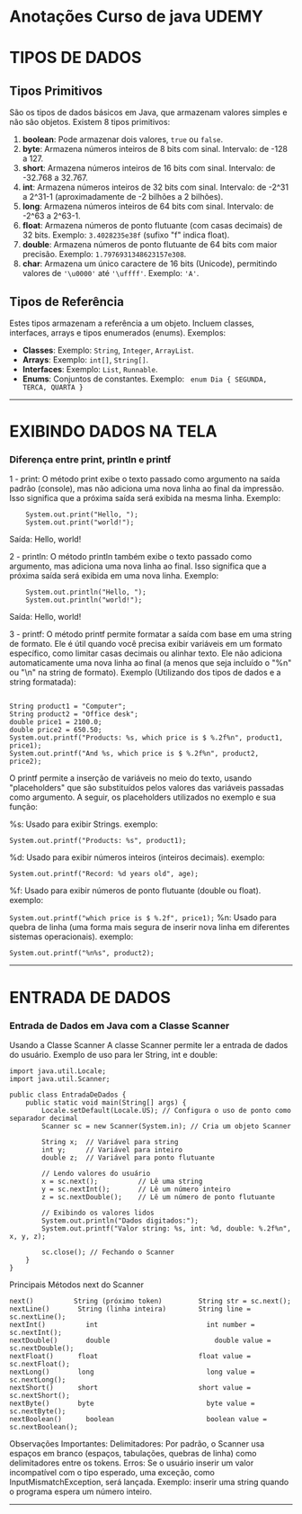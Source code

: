 # Anotações Curso de java UDEMY

# TIPOS DE DADOS
## Tipos Primitivos
São os tipos de dados básicos em Java, que armazenam valores simples e não são objetos. Existem 8 tipos primitivos:
1. **boolean**: Pode armazenar dois valores, `true` ou `false`.
2. **byte**: Armazena números inteiros de 8 bits com sinal. Intervalo: de -128 a 127.
3. **short**: Armazena números inteiros de 16 bits com sinal. Intervalo: de -32.768 a 32.767.
4. **int**: Armazena números inteiros de 32 bits com sinal. Intervalo: de -2^31 a 2^31-1 (aproximadamente de -2 bilhões a 2 bilhões).
5. **long**: Armazena números inteiros de 64 bits com sinal. Intervalo: de -2^63 a 2^63-1.
6. **float**: Armazena números de ponto flutuante (com casas decimais) de 32 bits. Exemplo: `3.4028235e38f` (sufixo "f" indica float).
7. **double**: Armazena números de ponto flutuante de 64 bits com maior precisão. Exemplo: `1.7976931348623157e308`.
8. **char**: Armazena um único caractere de 16 bits (Unicode), permitindo valores de `'\u0000'` até `'\uffff'`. Exemplo: `'A'`.

## Tipos de Referência
Estes tipos armazenam a referência a um objeto. Incluem classes, interfaces, arrays e tipos enumerados (enums). Exemplos:
- **Classes**: Exemplo: `String`, `Integer`, `ArrayList`.
- **Arrays**: Exemplo: `int[]`, `String[]`.
- **Interfaces**: Exemplo: `List`, `Runnable`.
- **Enums**: Conjuntos de constantes. Exemplo: 
   ``` enum Dia { SEGUNDA, TERCA, QUARTA }```
-------- --------- -------- --------- -------- ---------


# EXIBINDO DADOS NA TELA
### Diferença entre print, println e printf
1 - print: O método print exibe o texto passado como argumento na saída padrão (console), mas não adiciona uma nova linha ao final da impressão. Isso significa que a próxima saída será exibida na mesma linha.
Exemplo:
```
    System.out.print("Hello, ");
    System.out.print("world!");
```
Saída:
    Hello, world!

2 - println: O método println também exibe o texto passado como argumento, mas adiciona uma nova linha ao final. Isso significa que a próxima saída será exibida em uma nova linha.
Exemplo:
```
    System.out.println("Hello, ");
    System.out.println("world!");
``` 
Saída:
    Hello, 
    world!

3 - printf: O método printf permite formatar a saída com base em uma string de formato. Ele é útil quando você precisa exibir variáveis em um formato específico, como limitar casas decimais ou alinhar texto. Ele não adiciona automaticamente uma nova linha ao final (a menos que seja incluído o "%n" ou "\n" na string de formato).
Exemplo (Utilizando dos tipos de dados e a string formatada):
```

String product1 = "Computer";
String product2 = "Office desk";
double price1 = 2100.0;
double price2 = 650.50;
System.out.printf("Products: %s, which price is $ %.2f%n", product1, price1);
System.out.printf("And %s, which price is $ %.2f%n", product2, price2);

```
O printf permite a inserção de variáveis no meio do texto, usando "placeholders" que são substituídos pelos valores das variáveis passadas como argumento. A seguir, os placeholders utilizados no exemplo e sua função:

%s: Usado para exibir Strings. exemplo: 

```System.out.printf("Products: %s", product1);```

%d: Usado para exibir números inteiros (inteiros decimais). exemplo: 

```System.out.printf("Record: %d years old", age);```

%f: Usado para exibir números de ponto flutuante (double ou float). exemplo: 

```System.out.printf("which price is $ %.2f", price1);```
%n: Usado para quebra de linha (uma forma mais segura de inserir nova linha em diferentes sistemas operacionais). exemplo: 

```System.out.printf("%n%s", product2);```
-------- --------- -------- --------- -------- ---------


# ENTRADA DE DADOS
### Entrada de Dados em Java com a Classe Scanner
Usando a Classe Scanner
A classe Scanner permite ler a entrada de dados do usuário. Exemplo de uso para ler String, int e double:

```
import java.util.Locale;
import java.util.Scanner;

public class EntradaDeDados {
    public static void main(String[] args) {
        Locale.setDefault(Locale.US); // Configura o uso de ponto como separador decimal
        Scanner sc = new Scanner(System.in); // Cria um objeto Scanner

        String x;  // Variável para string
        int y;     // Variável para inteiro
        double z;  // Variável para ponto flutuante

        // Lendo valores do usuário
        x = sc.next();          // Lê uma string
        y = sc.nextInt();       // Lê um número inteiro
        z = sc.nextDouble();    // Lê um número de ponto flutuante

        // Exibindo os valores lidos
        System.out.println("Dados digitados:");
        System.out.printf("Valor string: %s, int: %d, double: %.2f%n", x, y, z);

        sc.close(); // Fechando o Scanner
    }
}
```

Principais Métodos next do Scanner
```
next()	        String (próximo token)	       String str = sc.next();
nextLine()	     String (linha inteira)	       String line = sc.nextLine();
nextInt()	       int	                         int number = sc.nextInt();
nextDouble()	   double	                       double value = sc.nextDouble();
nextFloat()	     float	                       float value = sc.nextFloat();
nextLong()	     long	                         long value = sc.nextLong();
nextShort()	     short	                       short value = sc.nextShort();
nextByte()	     byte	                         byte value = sc.nextByte();
nextBoolean()	   boolean	                     boolean value = sc.nextBoolean();
```
Observações Importantes:
Delimitadores: Por padrão, o Scanner usa espaços em branco (espaços, tabulações, quebras de linha) como delimitadores entre os tokens.
Erros: Se o usuário inserir um valor incompatível com o tipo esperado, uma exceção, como InputMismatchException, será lançada. Exemplo: inserir uma string quando o programa espera um número inteiro.
-------- --------- -------- --------- -------- ---------











